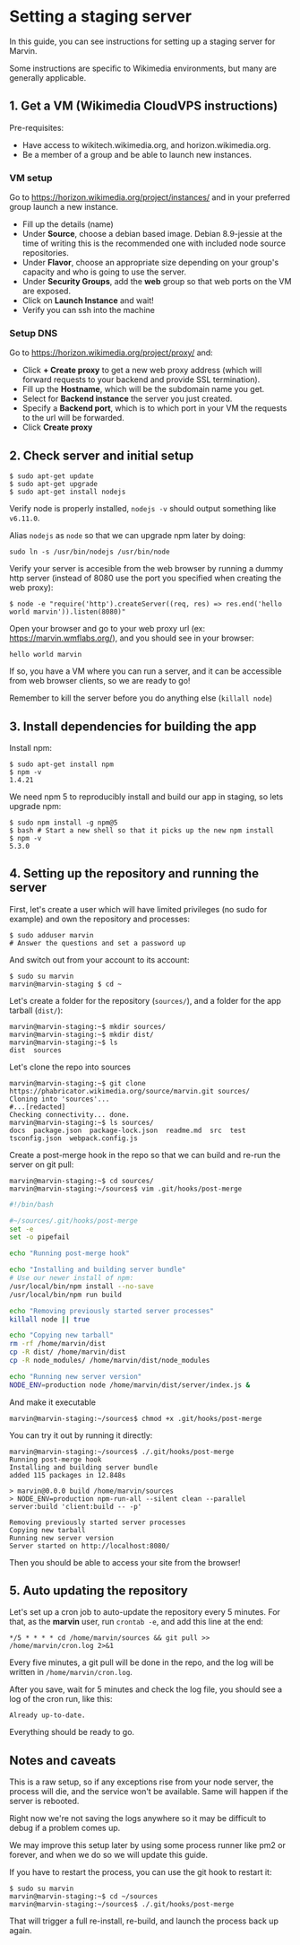 # Setting a staging server

In this guide, you can see instructions for setting up a staging server for
Marvin.

Some instructions are specific to Wikimedia environments, but many are generally
applicable.

## 1. Get a VM (Wikimedia CloudVPS instructions)

Pre-requisites:

* Have access to wikitech.wikimedia.org, and horizon.wikimedia.org.
* Be a member of a group and be able to launch new instances.

### VM setup

Go to <https://horizon.wikimedia.org/project/instances/> and in your preferred
group launch a new instance.

* Fill up the details (name)
* Under **Source**, choose a debian based image. Debian 8.9-jessie at the time
  of writing this is the recommended one with included node source repositories.
* Under **Flavor**, choose an appropriate size depending on your group's
  capacity and who is going to use the server.
* Under **Security Groups**, add the **web** group so that web ports on the VM
  are exposed.
* Click on **Launch Instance** and wait!
* Verify you can ssh into the machine

### Setup DNS

Go to <https://horizon.wikimedia.org/project/proxy/> and:

* Click **+ Create proxy** to get a new web proxy address (which will forward
  requests to your backend and provide SSL termination).
* Fill up the **Hostname**, which will be the subdomain name you get.
* Select for **Backend instance** the server you just created.
* Specify a **Backend port**, which is to which port in your VM the requests to
  the url will be forwarded.
* Click **Create proxy**

## 2. Check server and initial setup

```
$ sudo apt-get update
$ sudo apt-get upgrade
$ sudo apt-get install nodejs
```

Verify node is properly installed, `nodejs -v` should output something like
`v6.11.0`.

Alias `nodejs` as `node` so that we can upgrade npm later by doing:

```
sudo ln -s /usr/bin/nodejs /usr/bin/node
```

Verify your server is accesible from the web browser by running a dummy http
server (instead of 8080 use the port you specified when creating the web proxy):

```
$ node -e "require('http').createServer((req, res) => res.end('hello world marvin')).listen(8080)"
```

Open your browser and go to your web proxy url (ex:
https://marvin.wmflabs.org/), and you should see in your browser:

```
hello world marvin
```

If so, you have a VM where you can run a server, and it can be accessible from
web browser clients, so we are ready to go!

Remember to kill the server before you do anything else (`killall node`)

## 3. Install dependencies for building the app

Install npm:

```
$ sudo apt-get install npm
$ npm -v
1.4.21
```

We need npm 5 to reproducibly install and build our app in staging, so lets
upgrade npm:

```
$ sudo npm install -g npm@5
$ bash # Start a new shell so that it picks up the new npm install
$ npm -v
5.3.0
```

## 4. Setting up the repository and running the server

First, let's create a user which will have limited privileges (no sudo for
example) and own the repository and processes:

```
$ sudo adduser marvin
# Answer the questions and set a password up
```

And switch out from your account to its account:

```
$ sudo su marvin
marvin@marvin-staging $ cd ~
```

Let's create a folder for the repository (`sources/`), and a folder for the app
tarball (`dist/`):

```
marvin@marvin-staging:~$ mkdir sources/
marvin@marvin-staging:~$ mkdir dist/
marvin@marvin-staging:~$ ls
dist  sources
```

Let's clone the repo into sources

```
marvin@marvin-staging:~$ git clone https://phabricator.wikimedia.org/source/marvin.git sources/
Cloning into 'sources'...
#...[redacted]
Checking connectivity... done.
marvin@marvin-staging:~$ ls sources/
docs  package.json  package-lock.json  readme.md  src  test  tsconfig.json  webpack.config.js
```

Create a post-merge hook in the repo so that we can build and re-run the server
on git pull:

```
marvin@marvin-staging:~$ cd sources/
marvin@marvin-staging:~/sources$ vim .git/hooks/post-merge
```

```sh
#!/bin/bash

#~/sources/.git/hooks/post-merge
set -e
set -o pipefail

echo "Running post-merge hook"

echo "Installing and building server bundle"
# Use our newer install of npm:
/usr/local/bin/npm install --no-save
/usr/local/bin/npm run build

echo "Removing previously started server processes"
killall node || true

echo "Copying new tarball"
rm -rf /home/marvin/dist
cp -R dist/ /home/marvin/dist
cp -R node_modules/ /home/marvin/dist/node_modules

echo "Running new server version"
NODE_ENV=production node /home/marvin/dist/server/index.js &
```

And make it executable

```
marvin@marvin-staging:~/sources$ chmod +x .git/hooks/post-merge
```

You can try it out by running it directly:

```
marvin@marvin-staging:~/sources$ ./.git/hooks/post-merge
Running post-merge hook
Installing and building server bundle
added 115 packages in 12.848s

> marvin@0.0.0 build /home/marvin/sources
> NODE_ENV=production npm-run-all --silent clean --parallel server:build 'client:build -- -p'

Removing previously started server processes
Copying new tarball
Running new server version
Server started on http://localhost:8080/
```

Then you should be able to access your site from the browser!

## 5. Auto updating the repository

Let's set up a cron job to auto-update the repository every 5 minutes. For that,
as the **marvin** user, run `crontab -e`, and add this line at the end:

```
*/5 * * * * cd /home/marvin/sources && git pull >> /home/marvin/cron.log 2>&1
```

Every five minutes, a git pull will be done in the repo, and the log will be
written in `/home/marvin/cron.log`.

After you save, wait for 5 minutes and check the log file, you should see a log
of the cron run, like this:

```
Already up-to-date.
```

Everything should be ready to go.

## Notes and caveats

This is a raw setup, so if any exceptions rise from your node server, the
process will die, and the service won't be available. Same will happen if the
server is rebooted.

Right now we're not saving the logs anywhere so it may be difficult to debug if
a problem comes up.

We may improve this setup later by using some process runner like pm2 or
forever, and when we do so we will update this guide.

If you have to restart the process, you can use the git hook to restart it:

```
$ sudo su marvin
marvin@marvin-staging:~$ cd ~/sources
marvin@marvin-staging:~/sources$ ./.git/hooks/post-merge
```

That will trigger a full re-install, re-build, and launch the process back up
again.